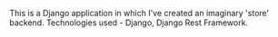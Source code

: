This is a Django application in which I've created an imaginary 'store' backend. 
Technologies used - Django, Django Rest Framework.
